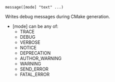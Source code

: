 ```
message([mode] "text" ...)
```

Writes debug messages during CMake generation.

* \[mode\] can be any of:
	* TRACE
	* DEBUG
	* VERBOSE
	* NOTICE
	* DEPRECATION
	* AUTHOR_WARNING
	* WARNING
	* SEND_ERROR
	* FATAL_ERROR
